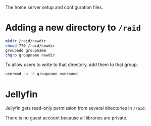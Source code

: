 The home server setup and configuration files.

# Adding a new directory to `/raid`

```bash
mkdir /raid/newdir
chmod 770 /raid/newdir
groupadd groupname
chgrp groupname newdir
```

To allow users to write to that directory, add them to that group.

```bash
usermod -a -G groupname username
```

# Jellyfin

Jellyfin gets read-only permission from several directories in `/raid`.

There is no guest account because all libraries are private.
